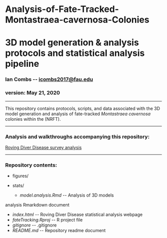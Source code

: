 # Analysis-of-Fate-Tracked-Montastraea-cavernosa-Colonies
 3D model generation & analysis protocols and statistical analysis pipeline
==========================================


### Ian Combs -- <icombs2017@fau.edu>
### version: May 21, 2020

------------------------------------------------------------------------
This repository contains protocols, scripts, and data associated with the 3D model generation and analysis of fate-tracked *Montastraea cavernosa* colonies within the (NRFT).

------------------------------------------------------------------------
### Analysis and walkthroughs accompanying this repository:
[Roving Diver Disease survey analysis](https://icombs2017.github.io/analysisOf3dModels/code/)

------------------------------------------------------------------------

### Repository contents: 

- figures/

- stats/ 
  - *model.analysis.Rmd* -- Analysis of 3D models

analysis Rmarkdown document
  - *index.html* -- Roving Diver Disease statistical analysis webpage
  - *fateTracking.Rproj* -- R project file
  - *gitignore* -- .gitignore
  - *README.md* -- Repository readme document

